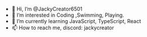 - 👋 Hi, I’m @JackyCreator6501
- 👀 I’m interested in Coding ,Swimming, Playing.
- 🌱 I’m currently learning JavaScript, TypeScript, React
- 📫 How to reach me, discord: jackycreator

<!---
JackyCreator6501/JackyCreator6501 is a ✨ special ✨ repository because its `README.md` (this file) appears on your GitHub profile.
You can click the Preview link to take a look at your changes.
--->
